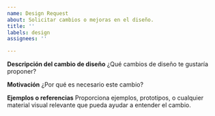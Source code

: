 ```yaml
---
name: Design Request
about: Solicitar cambios o mejoras en el diseño.
title: ''
labels: design
assignees: ''

---
```


**Descripción del cambio de diseño**
¿Qué cambios de diseño te gustaría proponer?

**Motivación**
¿Por qué es necesario este cambio?

**Ejemplos o referencias**
Proporciona ejemplos, prototipos, o cualquier material visual relevante que pueda ayudar a entender el cambio.
